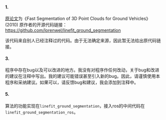 #### 1.

[原论文](https://github.com/blue-stone-j/papers/blob/main/2010%20Fast%20Segmentation%20of%203D%20Point%20Clouds%20for%20Ground%20Vehicles.pdf)为《Fast Segmentation of 3D Point Clouds for Ground Vehicles》(2010)
原作者的开源代码链接：https://github.com/lorenwel/linefit_ground_segmentation

该代码来自别人已经注释过的代码。由于无法确定来源，因此暂无法给出原代码链接。

#### 3.
程序中存在bug以及可以改进的地方。我没有对程序作任何改动，关于bug和改进的建议在注释中写出。我的建议可能错误甚至引入新的bug。因此，请谨慎使用本程序和采纳建议。如果可以，请反馈bug和建议，我会添加到注释中。

#### 5.
算法的功能实现在`linefit_ground_segmentation`，接入ros的中间代码在`linefit_ground_segmentation_ros`。
